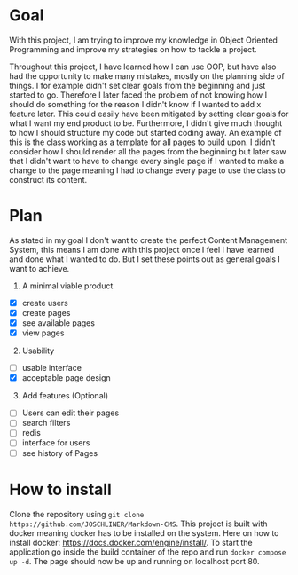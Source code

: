 # Goal
With this project, I am trying to improve my knowledge in Object Oriented Programming and improve my strategies on how to tackle a project.

Throughout this project, I have learned how I can use OOP, but have also had the opportunity to make  many mistakes, mostly on the planning side of things. I for example didn't set clear goals from the beginning and just started to go. Therefore I later faced the problem of not knowing how I should do something for the reason I didn't know if I wanted to add x feature later. This could easily have been mitigated by setting clear goals for what I want my end product to be. Furthermore, I didn't give much thought to how I should structure my code but started coding away. An example of this is the class working as a template for all pages to build upon. I didn't consider how I should render all the pages from the beginning but later saw that I didn't want to have to change every single page if I wanted to make a change to the page meaning I had to change every page to use the class to construct its content.

# Plan
As stated in my goal I don't want to create the perfect Content Management System, this means I am done with this project once I feel I have learned and done what I wanted to do. But I set these points out as general goals I want to achieve.

1. A minimal viable product
  - [x] create users
  - [x] create pages
  - [x] see available pages
  - [x] view pages
2. Usability
  - [ ] usable interface
  - [x] acceptable page design
3. Add features (Optional)
  - [ ] Users can edit their pages
  - [ ] search filters
  - [ ] redis
  - [ ] interface for users
  - [ ] see history of Pages

# How to install
Clone the repository using `git clone https://github.com/JOSCHLINER/Markdown-CMS`. This project is built with docker meaning docker has to be installed on the system. Here on how to install docker: https://docs.docker.com/engine/install/. To start the application go inside the build container of the repo and run `docker compose up -d`. The page should now be up and running on localhost port 80.
